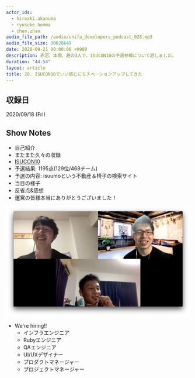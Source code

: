 ```yaml
---
actor_ids:
  - hiroaki.akanuma
  - ryusuke.homma
  - chen.zhao
audio_file_path: /audio/unifa_developers_podcast_028.mp3
audio_file_size: 30628649
date: 2020-09-21 00:00:00 +0900
description: 赤沼、本間、趙の3人で、ISUCON10の予選参戦について話しました。
duration: "44:54"
layout: article
title: 28. ISUCON10でいい感じにモチベーションアップしてきた
---
```


## 収録日

2020/09/18 (Fri)

## Show Notes

- 自己紹介
- またまた久々の収録
- [ISUCON10](http://isucon.net/archives/54704557.html)
- 予選結果: 1195点(129位/468チーム)
- 予選の内容: isuumoという不動産＆椅子の検索サイト
- 当日の様子
- 反省点&感想
- 運営の皆様本当にありがとうございました！

![members](/images/snapshots/28/members.png)
- We're hiring!!
  - インフラエンジニア 
  - Rubyエンジニア
  - QAエンジニア
  - UI/UXデザイナー
  - プロダクトマネージャー
  - プロジェクトマネージャー